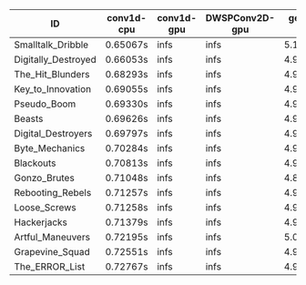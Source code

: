 |ID|conv1d-cpu|conv1d-gpu|DWSPConv2D-gpu|gemm-gpu|avg|
|-|-|-|-|-|-|
|Smalltalk_Dribble|0.65067s|infs|infs|5.14524s|infs|
|Digitally_Destroyed|0.66053s|infs|infs|4.99532s|infs|
|The_Hit_Blunders|0.68293s|infs|infs|4.99427s|infs|
|Key_to_Innovation|0.69055s|infs|infs|4.97426s|infs|
|Pseudo_Boom|0.69330s|infs|infs|4.98740s|infs|
|Beasts|0.69626s|infs|infs|4.98368s|infs|
|Digital_Destroyers|0.69797s|infs|infs|4.99044s|infs|
|Byte_Mechanics|0.70284s|infs|infs|4.98881s|infs|
|Blackouts|0.70813s|infs|infs|4.98196s|infs|
|Gonzo_Brutes|0.71048s|infs|infs|4.89700s|infs|
|Rebooting_Rebels|0.71257s|infs|infs|4.99657s|infs|
|Loose_Screws|0.71258s|infs|infs|4.98064s|infs|
|Hackerjacks|0.71379s|infs|infs|4.97502s|infs|
|Artful_Maneuvers|0.72195s|infs|infs|5.00728s|infs|
|Grapevine_Squad|0.72551s|infs|infs|4.97129s|infs|
|The_ERROR_List|0.72767s|infs|infs|4.99627s|infs|
